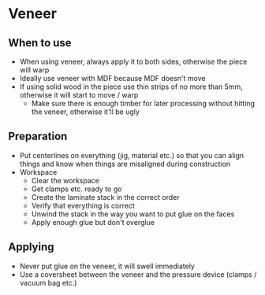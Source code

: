 # Veneer

## When to use

- When using veneer, always apply it to both sides, otherwise the piece will warp
- Ideally use veneer with MDF because MDF doesn't move
- If using solid wood in the piece use thin strips of no more than 5mm, otherwise
  it will start to move / warp
  - Make sure there is enough timber for later processing without hitting the
    veneer, otherwise it'll be ugly

## Preparation

- Put centerlines on everything (jig, material etc.) so that you can align things
  and know when things are misaligned during construction
- Workspace
  - Clear the workspace
  - Get clamps etc. ready to go
  - Create the laminate stack in the correct order
  - Verify that everything is correct
  - Unwind the stack in the way you want to put glue on the faces
  - Apply enough glue but don't overglue

## Applying

- Never put glue on the veneer, it will swell immediately
- Use a coversheet between the veneer and the pressure device (clamps / vacuum bag etc.)